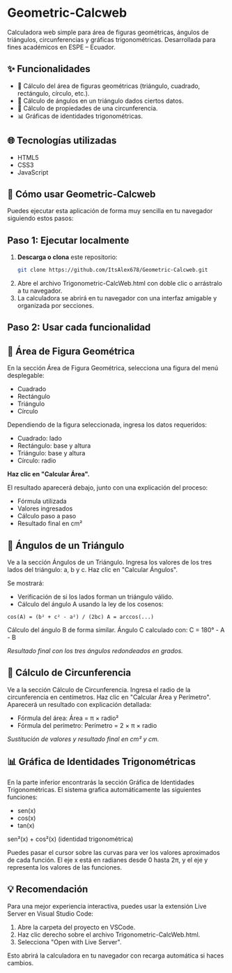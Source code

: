 # Geometric-Calcweb
Calculadora web simple para área de figuras geométricas, ángulos de triángulos, circunferencias y gráficas trigonométricas. Desarrollada para fines académicos en ESPE – Ecuador.

## ✨ Funcionalidades

- 📐 Cálculo del área de figuras geométricas (triángulo, cuadrado, rectángulo, círculo, etc.).
- 📏 Cálculo de ángulos en un triángulo dados ciertos datos.
- 🔵 Cálculo de propiedades de una circunferencia.
- 📊 Gráficas de identidades trigonométricas.

## 🌐 Tecnologías utilizadas

- HTML5  
- CSS3  
- JavaScript

## 🚀 Cómo usar Geometric-Calcweb

Puedes ejecutar esta aplicación de forma muy sencilla en tu navegador siguiendo estos pasos:

## Paso 1: Ejecutar localmente

1. **Descarga o clona** este repositorio:
   ```bash
   git clone https://github.com/ItsAlex678/Geometric-Calcweb.git
2. Abre el archivo Trigonometric-CalcWeb.html con doble clic o arrástralo a tu navegador.
3. La calculadora se abrirá en tu navegador con una interfaz amigable y organizada por secciones.

## Paso 2: Usar cada funcionalidad

## 📐 Área de Figura Geométrica
En la sección Área de Figura Geométrica, selecciona una figura del menú desplegable:

- Cuadrado
- Rectángulo
- Triángulo
- Círculo

Dependiendo de la figura seleccionada, ingresa los datos requeridos:

- Cuadrado: lado
- Rectángulo: base y altura
- Triángulo: base y altura
- Círculo: radio

**Haz clic en "Calcular Área".**

El resultado aparecerá debajo, junto con una explicación del proceso:

- Fórmula utilizada
- Valores ingresados
- Cálculo paso a paso
- Resultado final en cm²

## 📏 Ángulos de un Triángulo
Ve a la sección Ángulos de un Triángulo.
Ingresa los valores de los tres lados del triángulo: a, b y c.
Haz clic en "Calcular Ángulos".

Se mostrará:
- Verificación de si los lados forman un triángulo válido.
- Cálculo del ángulo A usando la ley de los cosenos:

`cos(A) = (b² + c² - a²) / (2bc)
A = arccos(...)` 

Cálculo del ángulo B de forma similar.
Ángulo C calculado con: C = 180° - A - B

*Resultado final con los tres ángulos redondeados en grados.*

## 🔵 Cálculo de Circunferencia

Ve a la sección Cálculo de Circunferencia.
Ingresa el radio de la circunferencia en centímetros.
Haz clic en "Calcular Área y Perímetro".
Aparecerá un resultado con explicación detallada:

- Fórmula del área: Área = π × radio²
- Fórmula del perímetro: Perímetro = 2 × π × radio

*Sustitución de valores y resultado final en cm² y cm.*

## 📊 Gráfica de Identidades Trigonométricas

En la parte inferior encontrarás la sección Gráfica de Identidades Trigonométricas.
El sistema grafica automáticamente las siguientes funciones:

- sen(x)
- cos(x)
- tan(x)

sen²(x) + cos²(x) (identidad trigonométrica)

Puedes pasar el cursor sobre las curvas para ver los valores aproximados de cada función.
El eje x está en radianes desde 0 hasta 2π, y el eje y representa los valores de las funciones.

## 💡 Recomendación
Para una mejor experiencia interactiva, puedes usar la extensión Live Server en Visual Studio Code:

1. Abre la carpeta del proyecto en VSCode.
2. Haz clic derecho sobre el archivo Trigonometric-CalcWeb.html.
3. Selecciona "Open with Live Server".

Esto abrirá la calculadora en tu navegador con recarga automática si haces cambios.
